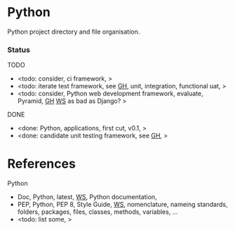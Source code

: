 # Python 

Python project directory and file organisation.

### Status

TODO
* <todo: consider, ci framework,  >
* <todo: iterate test framework, see [GH](https://github.com/YorkEarwaker/Automation/tree/main/repository-sample/py_structure/test), unit, integration, functional uat, >
* <todo: consider, Python web development framework, evaluate, Pyramid, [GH](https://github.com/Pylons/pyramid) [WS](https://trypyramid.com/) as bad as Django? >

DONE
* <done: Python, applications, first cut, v0.1, >
* <done: candidate unit testing framework, see [GH](https://github.com/YorkEarwaker/Automation/tree/main/repository-sample/py_structure/test), >

# References

Python
* Doc, Python, latest, [WS](https://docs.python.org/), Python documentation, 
* PEP, Python, PEP 8, Style Guide, [WS](https://peps.python.org/pep-0008/#introduction), nomenclature, nameing standards, folders, packages, files, classes, methods, variables, ...
* <todo: list some, >
